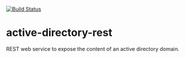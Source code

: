 [![Build Status](https://travis-ci.org/iit-data-analysis/active-directory-rest.svg?branch=master)](https://travis-ci.org/iit-data-analysis/active-directory-rest)

# active-directory-rest
REST web service to expose the content of an active directory domain.
